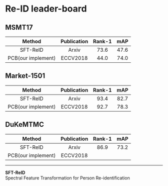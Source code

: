 # Re-ID leader-board

## MSMT17

|Method|Publication|Rank-1|mAP|
|:---:|:---:|:----:|:---:|
|SFT-ReID|Arxiv|73.6|47.6|
|PCB(our implement)|ECCV2018|44.0|74.0|



## Market-1501
|Method|Publication|Rank-1|mAP|
|:---:|:---:|:----:|:---:|
|SFT-ReID|Arxiv|93.4|82.7|
|PCB(our implement)|ECCV2018|92.7|78.3|

## DuKeMTMC
|Method|Publication|Rank-1|mAP|
|:---:|:---:|:----:|:---:|
|SFT-ReID|Arxiv|86.9|73.2|
|PCB(our implement)|ECCV2018|||





********
**SFT-ReID**   
Spectral Feature Transformation for Person Re-identification



